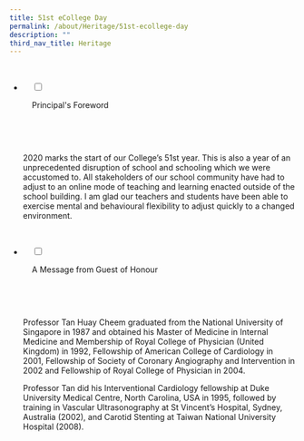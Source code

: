 ```yaml
---
title: 51st eCollege Day
permalink: /about/Heritage/51st-ecollege-day
description: ""
third_nav_title: Heritage
---
```

<ul class="jekyllcodex_accordion">

  <li>

    <input type="checkbox" id="accordion1">

    <label for="accordion1">Principal's Foreword</label>

    <div>

      <p>2020 marks the start of our College’s 51st year. This is also a year of an unprecedented disruption of school and schooling which we were accustomed to. All stakeholders of our school community have had to adjust to an online mode of teaching and learning enacted outside of the school building. I am glad our teachers and students have been able to exercise mental and behavioural flexibility to adjust quickly to a changed environment.</p>

    </div>

</li>
	<li>

    <input type="checkbox" id="accordion2">

    <label for="accordion2">A Message from Guest of Honour </label>

    <div>

      <p>Professor Tan Huay Cheem graduated from the National University of Singapore in 1987 and obtained his Master of Medicine in Internal Medicine and Membership of Royal College of Physician (United Kingdom) in 1992, Fellowship of American College of Cardiology in 2001, Fellowship of Society of Coronary Angiography and Intervention in 2002 and Fellowship of Royal College of Physician in 2004.

Professor Tan did his Interventional Cardiology fellowship at Duke University Medical Centre, North Carolina, USA in 1995, followed by training in Vascular Ultrasonography at St Vincent’s Hospital, Sydney, Australia (2002), and Carotid Stenting at Taiwan National University Hospital (2008).</p>

    </div>

</li>
</ul>

